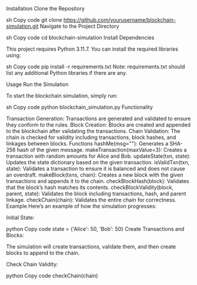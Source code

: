 Installation
Clone the Repository

sh
Copy code
git clone https://github.com/yourusername/blockchain-simulation.git
Navigate to the Project Directory

sh
Copy code
cd blockchain-simulation
Install Dependencies

This project requires Python 3.11.7. You can install the required libraries using:

sh
Copy code
pip install -r requirements.txt
Note: requirements.txt should list any additional Python libraries if there are any.

Usage
Run the Simulation

To start the blockchain simulation, simply run:

sh
Copy code
python blockchain_simulation.py
Functionality

Transaction Generation: Transactions are generated and validated to ensure they conform to the rules.
Block Creation: Blocks are created and appended to the blockchain after validating the transactions.
Chain Validation: The chain is checked for validity including transactions, block hashes, and linkages between blocks.
Functions
hashMe(msg=""): Generates a SHA-256 hash of the given message.
makeTransaction(maxValue=3): Creates a transaction with random amounts for Alice and Bob.
updateState(txn, state): Updates the state dictionary based on the given transaction.
isValidTxn(txn, state): Validates a transaction to ensure it is balanced and does not cause an overdraft.
makeBlock(txns, chain): Creates a new block with the given transactions and appends it to the chain.
checkBlockHash(block): Validates that the block’s hash matches its contents.
checkBlockValidity(block, parent, state): Validates the block including transactions, hash, and parent linkage.
checkChain(chain): Validates the entire chain for correctness.
Example
Here’s an example of how the simulation progresses:

Initial State:

python
Copy code
state = {'Alice': 50, 'Bob': 50}
Create Transactions and Blocks:

The simulation will create transactions, validate them, and then create blocks to append to the chain.

Check Chain Validity:

python
Copy code
checkChain(chain)
